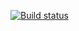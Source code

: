[![Build status](https://ci.appveyor.com/api/projects/status/k20bspj0mtr9pphp?svg=true)](https://ci.appveyor.com/project/lizadegt/cardorder)

